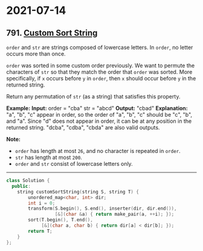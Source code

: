 # 2021-07-14

## 791. [Custom Sort String](https://leetcode.com/problems/custom-sort-string/)

`order` and `str` are strings composed of lowercase letters. In `order`, no letter occurs more than once.

`order` was sorted in some custom order previously. We want to permute the characters of `str` so that they match the order that `order` was sorted. More specifically, if `x` occurs before `y` in `order`, then `x` should occur before `y` in the returned string.

Return any permutation of `str` (as a string) that satisfies this property.

**Example:**
**Input:**
order = "cba"
str = "abcd"
**Output:** "cbad"
**Explanation:**
"a", "b", "c" appear in order, so the order of "a", "b", "c" should be "c", "b", and "a".
Since "d" does not appear in order, it can be at any position in the returned string. "dcba", "cdba", "cbda" are also valid outputs.

**Note:**

- `order` has length at most `26`, and no character is repeated in `order`.
- `str` has length at most `200`.
- `order` and `str` consist of lowercase letters only.

---

```c++
class Solution {
  public:
    string customSortString(string S, string T) {
        unordered_map<char, int> dir;
        int i = 0;
        transform(S.begin(), S.end(), inserter(dir, dir.end()),
                  [&](char &a) { return make_pair(a, ++i); });
        sort(T.begin(), T.end(),
             [&](char a, char b) { return dir[a] < dir[b]; });
        return T;
    }
};
```
